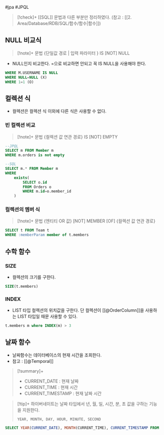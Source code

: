 #jpa #JPQL 


> [!check]+ 
> [[SQL]] 문법과 다른 부분만 정리하였다. (참고 : [[2. Area/Database/RDB/SQL/함수/함수|함수]])

## NULL 비교식
> [!note]+ 문법
> {단일값 경로 | 입력 파라미터 } IS [NOT] NULL

+ NULL인지 비교한다. =으로 비교하면 안되고 꼭 IS NULL을 사용해야 한다.

```sql
WHERE M.USERNAME IS NULL
WHERE NULL=NULL (X)
WHERE 1=1 (O)
```

## 컬렉션 식
+ 컬렉션은 컬렉션 식 이외에 다른 식은 사용할 수 없다.

### 빈 컬렉션 비교
> [!note]+ 문법
> {컬렉션 값 연관 경로} IS [NOT] EMPTY

```sql
--JPQL
SELECT m FROM Member m
WHERE m.orders is not empty

--SQL
SELECT m.* FROM Member m
WHERE
	exists(
		SELECT o.id
		FROM Orders o
		WHERE m.id=o.member_id
	)

```

### 컬렉션의 멤버 식
> [!note]+ 문법
> {엔티티 OR 값} [NOT] MEMBER [OF] {컬렉션 값 연관 경로}

```sql
SELECT t FROM Team t
WHERE :memberParam member of t.members
```

## 수학 함수
### SIZE
+ 컬렉션의 크기를 구한다.
```sql
SIZE(t.members)
```

### INDEX
+ LIST 타입 컬렉션의 위치값을 구한다. 단 컬렉션이 [[@OrderColumn]]을 사용하는 LIST 타입일 때문 사용할 수 있다.
```sql
t.members m where INDEX(m) > 3
```

## 날짜 함수
+ 날짜함수는 데이터베이스의 현재 시간을 조회한다.
+ 참고 : [[@Temporal]]

> [!summary]+ 
> + CURRENT_DATE : 현재 날짜
> + CURRENT_TIME : 현재 시간
> + CURRENT_TIMESTAMP : 현재 날짜 시간

> [!tip]+ 
> 하이버네이트는 날짜 타입에서 년, 월, 일, 시간, 분, 초 값을 구하는 기능을 지원한다.
> 
> `YEAR, MONTH, DAY, HOUR, MINUTE, SECOND`

```sql
SELECT YEAR(CURRENT_DATE), MONTH(CURRENT_TIME), CURRENT_TIMESTAMP FROM TEAM T;
```